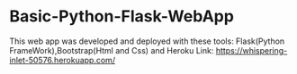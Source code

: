 # Basic-Python-Flask-WebApp


This web app was developed and deployed with these tools: Flask(Python FrameWork),Bootstrap(Html and Css) and Heroku 
Link: https://whispering-inlet-50576.herokuapp.com/
